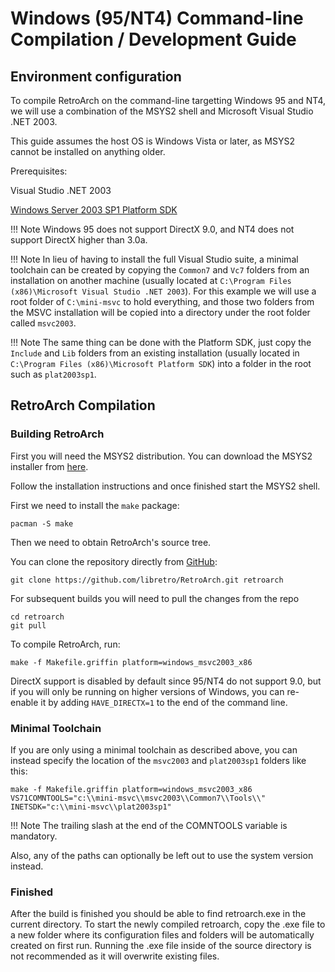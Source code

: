 # Windows (95/NT4) Command-line Compilation / Development Guide

## Environment configuration

To compile RetroArch on the command-line targetting Windows 95 and NT4, we will use a combination of the MSYS2 shell and Microsoft Visual Studio .NET 2003.

This guide assumes the host OS is Windows Vista or later, as MSYS2 cannot be installed on anything older.

Prerequisites:

Visual Studio .NET 2003

[Windows Server 2003 SP1 Platform SDK](https://www.microsoft.com/en-us/download/details.aspx?id=12261)

!!! Note
    Windows 95 does not support DirectX 9.0, and NT4 does not support DirectX higher than 3.0a.

!!! Note
    In lieu of having to install the full Visual Studio suite, a minimal toolchain can be created by copying the `Common7` and `Vc7` folders from an installation on another machine (usually located at `C:\Program Files (x86)\Microsoft Visual Studio .NET 2003`). For this example we will use a root folder of `C:\mini-msvc` to hold everything, and those two folders from the MSVC installation will be copied into a directory under the root folder called `msvc2003`.

!!! Note
    The same thing can be done with the Platform SDK, just copy the `Include` and `Lib` folders from an existing installation (usually located in `C:\Program Files (x86)\Microsoft Platform SDK`) into a folder in the root such as `plat2003sp1`.

## RetroArch Compilation
### Building RetroArch

First you will need the MSYS2 distribution. You can download the MSYS2 installer from [here](http://msys2.github.io/).

Follow the installation instructions and once finished start the MSYS2 shell.

First we need to install the `make` package:

    pacman -S make

Then we need to obtain RetroArch's source tree.

You can clone the repository directly from [GitHub](https://github.com/libretro/RetroArch):

    git clone https://github.com/libretro/RetroArch.git retroarch

For subsequent builds you will need to pull the changes from the repo

    cd retroarch
    git pull

To compile RetroArch, run:

    make -f Makefile.griffin platform=windows_msvc2003_x86

DirectX support is disabled by default since 95/NT4 do not support 9.0, but if you will only be running on higher versions of Windows, you can re-enable it by adding `HAVE_DIRECTX=1` to the end of the command line.

### Minimal Toolchain

If you are only using a minimal toolchain as described above, you can instead specify the location of the `msvc2003` and `plat2003sp1` folders like this:

    make -f Makefile.griffin platform=windows_msvc2003_x86 VS71COMNTOOLS="c:\\mini-msvc\\msvc2003\\Common7\\Tools\\" INETSDK="c:\\mini-msvc\\plat2003sp1"

!!! Note
    The trailing slash at the end of the COMNTOOLS variable is mandatory.

Also, any of the paths can optionally be left out to use the system version instead.

### Finished

After the build is finished you should be able to find retroarch.exe in the current directory. To start the newly compiled retroarch, copy the .exe file to a new folder where its configuration files and folders will be automatically created on first run. Running the .exe file inside of the source directory is not recommended as it will overwrite existing files.
